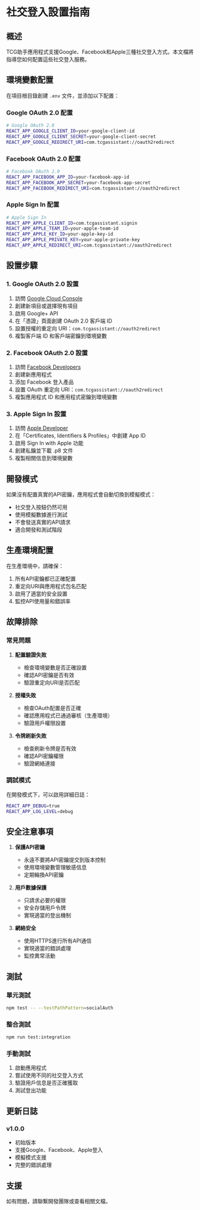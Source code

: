 # 社交登入設置指南

## 概述

TCG助手應用程式支援Google、Facebook和Apple三種社交登入方式。本文檔將指導您如何配置這些社交登入服務。

## 環境變數配置

在項目根目錄創建 `.env` 文件，並添加以下配置：

### Google OAuth 2.0 配置

```bash
# Google OAuth 2.0
REACT_APP_GOOGLE_CLIENT_ID=your-google-client-id
REACT_APP_GOOGLE_CLIENT_SECRET=your-google-client-secret
REACT_APP_GOOGLE_REDIRECT_URI=com.tcgassistant://oauth2redirect
```

### Facebook OAuth 2.0 配置

```bash
# Facebook OAuth 2.0
REACT_APP_FACEBOOK_APP_ID=your-facebook-app-id
REACT_APP_FACEBOOK_APP_SECRET=your-facebook-app-secret
REACT_APP_FACEBOOK_REDIRECT_URI=com.tcgassistant://oauth2redirect
```

### Apple Sign In 配置

```bash
# Apple Sign In
REACT_APP_APPLE_CLIENT_ID=com.tcgassistant.signin
REACT_APP_APPLE_TEAM_ID=your-apple-team-id
REACT_APP_APPLE_KEY_ID=your-apple-key-id
REACT_APP_APPLE_PRIVATE_KEY=your-apple-private-key
REACT_APP_APPLE_REDIRECT_URI=com.tcgassistant://oauth2redirect
```

## 設置步驟

### 1. Google OAuth 2.0 設置

1. 訪問 [Google Cloud Console](https://console.cloud.google.com/)
2. 創建新項目或選擇現有項目
3. 啟用 Google+ API
4. 在「憑證」頁面創建 OAuth 2.0 客戶端 ID
5. 設置授權的重定向 URI：`com.tcgassistant://oauth2redirect`
6. 複製客戶端 ID 和客戶端密鑰到環境變數

### 2. Facebook OAuth 2.0 設置

1. 訪問 [Facebook Developers](https://developers.facebook.com/)
2. 創建新應用程式
3. 添加 Facebook 登入產品
4. 設置 OAuth 重定向 URI：`com.tcgassistant://oauth2redirect`
5. 複製應用程式 ID 和應用程式密鑰到環境變數

### 3. Apple Sign In 設置

1. 訪問 [Apple Developer](https://developer.apple.com/)
2. 在「Certificates, Identifiers & Profiles」中創建 App ID
3. 啟用 Sign In with Apple 功能
4. 創建私鑰並下載 .p8 文件
5. 複製相關信息到環境變數

## 開發模式

如果沒有配置真實的API密鑰，應用程式會自動切換到模擬模式：

- 社交登入按鈕仍然可用
- 使用模擬數據進行測試
- 不會發送真實的API請求
- 適合開發和測試階段

## 生產環境配置

在生產環境中，請確保：

1. 所有API密鑰都已正確配置
2. 重定向URI與應用程式包名匹配
3. 啟用了適當的安全設置
4. 監控API使用量和錯誤率

## 故障排除

### 常見問題

1. **配置驗證失敗**
   - 檢查環境變數是否正確設置
   - 確認API密鑰是否有效
   - 驗證重定向URI是否匹配

2. **授權失敗**
   - 檢查OAuth配置是否正確
   - 確認應用程式已通過審核（生產環境）
   - 驗證用戶權限設置

3. **令牌刷新失敗**
   - 檢查刷新令牌是否有效
   - 確認API密鑰權限
   - 驗證網絡連接

### 調試模式

在開發模式下，可以啟用詳細日誌：

```bash
REACT_APP_DEBUG=true
REACT_APP_LOG_LEVEL=debug
```

## 安全注意事項

1. **保護API密鑰**
   - 永遠不要將API密鑰提交到版本控制
   - 使用環境變數管理敏感信息
   - 定期輪換API密鑰

2. **用戶數據保護**
   - 只請求必要的權限
   - 安全存儲用戶令牌
   - 實現適當的登出機制

3. **網絡安全**
   - 使用HTTPS進行所有API通信
   - 實現適當的錯誤處理
   - 監控異常活動

## 測試

### 單元測試

```bash
npm test -- --testPathPattern=socialAuth
```

### 整合測試

```bash
npm run test:integration
```

### 手動測試

1. 啟動應用程式
2. 嘗試使用不同的社交登入方式
3. 驗證用戶信息是否正確獲取
4. 測試登出功能

## 更新日誌

### v1.0.0
- 初始版本
- 支援Google、Facebook、Apple登入
- 模擬模式支援
- 完整的錯誤處理

## 支援

如有問題，請聯繫開發團隊或查看相關文檔。
